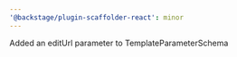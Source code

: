 ```yaml
---
'@backstage/plugin-scaffolder-react': minor
---
```


Added an editUrl parameter to TemplateParameterSchema
